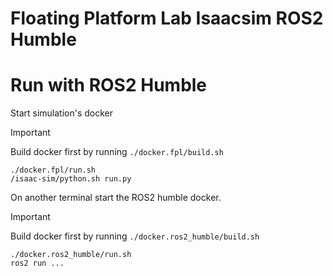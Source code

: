 # Floating Platform Lab Isaacsim ROS2 Humble

# Run with ROS2 Humble

Start simulation's docker

> [!IMPORTANT]
> Build docker first by running `./docker.fpl/build.sh`

```
./docker.fpl/run.sh
/isaac-sim/python.sh run.py
```


On another terminal start the ROS2 humble docker.

> [!IMPORTANT]
> Build docker first by running `./docker.ros2_humble/build.sh`

```
./docker.ros2_humble/run.sh
ros2 run ...
```